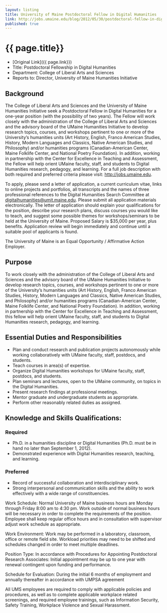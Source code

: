 ```yaml
---
layout: listing
title: University of Maine Postdoctoral Fellow in Digital Humanities
link: http://jobs.umaine.edu/blog/2012/05/30/postdoctoral-fellow-in-digital-humanities/
published: true
---
```


# {{ page.title}}

* [Original Link]({{ page.link}})
* Title: Postdoctoral Fellowship in Digital Humanities
* Department: College of Liberal Arts and Sciences
* Reports to: Director, University of Maine Humanities Initiative

## Background
The College of Liberal Arts and Sciences and the University of Maine Humanities Initiative seek a Postdoctoral Fellow in Digital Humanities for a one-year position (with the possibility of two years). The Fellow will work closely with the administration of the College of Liberal Arts and Sciences and the advisory board of the UMaine Humanities Initiative to develop research topics, courses, and workshops pertinent to one or more of the University’s humanities units (Art History, English, Franco American Studies, History, Modern Languages and Classics, Native American Studies, and Philosophy) and/or humanities programs (Canadian-American Center, Maine Folklife Center, and National Poetry Foundation). In addition, working in partnership with the Center for Excellence in Teaching and Assessment, the Fellow will help orient UMaine faculty, staff, and students to Digital Humanities research, pedagogy, and learning. For a full job description with both required and preferred criteria please visit:  http://jobs.umaine.edu.

To apply, please send a letter of application, a current curriculum vitae, links to online projects and portfolios, all transcripts and the names of three professional references to the Digital Humanities Search Committee at digitalhumanities@umit.maine.edu.  Please submit all application materials electronically. The letter of application should explain your qualifications for the position, describe your research plans, discuss courses you would like to teach, and suggest some possible themes for workshops/seminars to be held at the University of Maine. Proposed Salary is $35,000 per year, plus benefits.  Application review will begin immediately and continue until a suitable pool of applicants is found.

The University of Maine is an Equal Opportunity / Affirmative Action Employer.

## Purpose
To work closely with the administration of the College of Liberal Arts and Sciences and the advisory board of the UMaine Humanities Initiative to develop research topics, courses, and workshops pertinent to one or more of the University’s humanities units (Art History, English, Franco American Studies, History, Modern Languages and Classics, Native American Studies, and Philosophy) and/or humanities programs (Canadian-American Center, Maine Folklife Center, and National Poetry Foundation). In addition, working in partnership with the Center for Excellence in Teaching and Assessment, this fellow will help orient UMaine faculty, staff, and students to Digital Humanities research, pedagogy, and learning.

## Essential Duties and Responsibilities

* Plan and conduct research and publication projects autonomously while working collaboratively with UMaine faculty, staff, postdocs, and students.
* Teach courses in area(s) of expertise.
* Organize Digital Humanities workshops for UMaine faculty, staff, postdocs, and students.
* Plan seminars and lectures, open to the UMaine community, on topics in the Digital Humanities.
* Present research findings at professional meetings.
* Mentor graduate and undergraduate students as appropriate.
* Perform other reasonably related duties as assigned.

## Knowledge and Skills Qualifications:

### Required
* Ph.D. in a humanities discipline or Digital Humanities (Ph.D. must be in hand no later than September 1, 2012).
* Demonstrated experience with Digital Humanities research, teaching, and learning.

### Preferred

* Record of successful collaboration and interdisciplinary work.
* Strong interpersonal and communication skills and the ability to work effectively with a wide range of constituencies.

Work Schedule: Normal University of Maine business hours are Monday through Friday 8:00 am to 4:30 pm.  Work outside of normal business hours will be necessary in order to complete the requirements of the position. Employee shall keep regular office hours and in consultation with supervisor adjust work schedule as appropriate.

Work Environment: Work may be performed in a laboratory, classroom, office or remote field site.  Workload priorities may need to be shifted and schedules changed in order to meet multiple deadlines.

Position Type: In accordance with Procedures for Appointing Postdoctoral Research Associates: Initial appointment may be up to one year with renewal contingent upon funding and performance.

Schedule for Evaluation: During the initial 6 months of employment and annually thereafter in accordance with UMPSA agreement

All UMS employees are required to comply with applicable policies and procedures, as well as to complete applicable workplace related screenings, and required employee trainings, such as Information Security, Safety Training, Workplace Violence and Sexual Harassment.